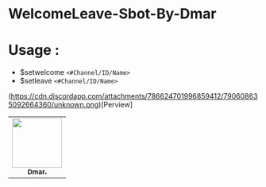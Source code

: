 # WelcomeLeave-Sbot-By-Dmar


# Usage :
* $setwelcome `<#Channel/ID/Name>`
* $setleave `<#Channel/ID/Name>`

(https://cdn.discordapp.com/attachments/786624701996859412/790608635092664360/unknown.png)[Perview]

<table>
  <tr>
     <td align="center"><a href="https://github.com/MeDmar950"><img src="https://cdn.discordapp.com/avatars/599351862692544532/5b54a37aa23e70b81a080aa7d07f59c5.png?size=1024" width="100px;" alt=""/><br /><sub><b>Dmar.</b></sub></a><br /><a href="https://github.com/MeDmar950" title="Developer"></a></td>
 </tr>
 </table>
